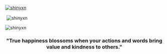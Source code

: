 <p align="left"> <a href="https://github.com/ryo-ma/github-profile-trophy"><img src="https://github-profile-trophy.vercel.app/?username=shinyxn" alt="shinyxn" /></a> </p>
<p align="left">
</p>

<p>&nbsp;<img align="center" src="https://github-readme-stats.vercel.app/api?username=shinyxn&show_icons=true&theme=merko&locale=en&count_private=true" alt="shinyxn" /></p>

<p><img align="center" src="https://github-readme-streak-stats.herokuapp.com/?user=shinyxn&" alt="shinyxn" /></p>

<h3 align="center">"True happiness blossoms when your actions and words bring value and kindness to others."</h3>



